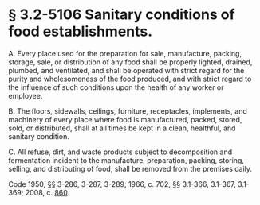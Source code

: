 # § 3.2-5106 Sanitary conditions of food establishments.

<p>A. Every place used for the preparation for sale, manufacture, packing, storage, sale, or distribution of any food shall be properly lighted, drained, plumbed, and ventilated, and shall be operated with strict regard for the purity and wholesomeness of the food produced, and with strict regard to the influence of such conditions upon the health of any worker or employee.</p><p>B. The floors, sidewalls, ceilings, furniture, receptacles, implements, and machinery of every place where food is manufactured, packed, stored, sold, or distributed, shall at all times be kept in a clean, healthful, and sanitary condition.</p><p>C. All refuse, dirt, and waste products subject to decomposition and fermentation incident to the manufacture, preparation, packing, storing, selling, and distributing of food, shall be removed from the premises daily.</p><p>Code 1950, §§ 3-286, 3-287, 3-289; 1966, c. 702, §§ 3.1-366, 3.1-367, 3.1-369; 2008, c. <a href='http://lis.virginia.gov/cgi-bin/legp604.exe?081+ful+CHAP0860'>860</a>.</p>